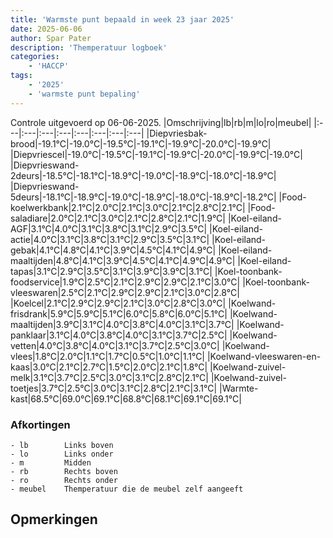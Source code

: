 ```yaml
---
title: 'Warmste punt bepaald in week 23 jaar 2025'
date: 2025-06-06
author: Spar Pater
description: 'Themperatuur logboek'
categories:
    - 'HACCP'
tags:
    - '2025'
    - 'warmste punt bepaling'
---
```

Controle uitgevoerd op 06-06-2025.
|Omschrijving|lb|rb|m|lo|ro|meubel|
|:---|:---|:---|:---|:---|:---|:---|:---|
|Diepvriesbak-brood|-19.1°C|-19.0°C|-19.5°C|-19.1°C|-19.9°C|-20.0°C|-19.9°C|
|Diepvriescel|-19.0°C|-19.5°C|-19.1°C|-19.9°C|-20.0°C|-19.9°C|-19.0°C|
|Diepvrieswand-2deurs|-18.5°C|-18.1°C|-18.9°C|-19.0°C|-18.9°C|-18.0°C|-18.9°C|
|Diepvrieswand-5deurs|-18.1°C|-18.9°C|-19.0°C|-18.9°C|-18.0°C|-18.9°C|-18.2°C|
|Food-koelwerkbank|2.1°C|2.0°C|2.1°C|3.0°C|2.1°C|2.8°C|2.1°C|
|Food-saladiare|2.0°C|2.1°C|3.0°C|2.1°C|2.8°C|2.1°C|1.9°C|
|Koel-eiland-AGF|3.1°C|4.0°C|3.1°C|3.8°C|3.1°C|2.9°C|3.5°C|
|Koel-eiland-actie|4.0°C|3.1°C|3.8°C|3.1°C|2.9°C|3.5°C|3.1°C|
|Koel-eiland-gebak|4.1°C|4.8°C|4.1°C|3.9°C|4.5°C|4.1°C|4.9°C|
|Koel-eiland-maaltijden|4.8°C|4.1°C|3.9°C|4.5°C|4.1°C|4.9°C|4.9°C|
|Koel-eiland-tapas|3.1°C|2.9°C|3.5°C|3.1°C|3.9°C|3.9°C|3.1°C|
|Koel-toonbank-foodservice|1.9°C|2.5°C|2.1°C|2.9°C|2.9°C|2.1°C|3.0°C|
|Koel-toonbank-vleeswaren|2.5°C|2.1°C|2.9°C|2.9°C|2.1°C|3.0°C|2.8°C|
|Koelcel|2.1°C|2.9°C|2.9°C|2.1°C|3.0°C|2.8°C|3.0°C|
|Koelwand-frisdrank|5.9°C|5.9°C|5.1°C|6.0°C|5.8°C|6.0°C|5.1°C|
|Koelwand-maaltijden|3.9°C|3.1°C|4.0°C|3.8°C|4.0°C|3.1°C|3.7°C|
|Koelwand-panklaar|3.1°C|4.0°C|3.8°C|4.0°C|3.1°C|3.7°C|2.5°C|
|Koelwand-vetten|4.0°C|3.8°C|4.0°C|3.1°C|3.7°C|2.5°C|3.0°C|
|Koelwand-vlees|1.8°C|2.0°C|1.1°C|1.7°C|0.5°C|1.0°C|1.1°C|
|Koelwand-vleeswaren-en-kaas|3.0°C|2.1°C|2.7°C|1.5°C|2.0°C|2.1°C|1.8°C|
|Koelwand-zuivel-melk|3.1°C|3.7°C|2.5°C|3.0°C|3.1°C|2.8°C|2.1°C|
|Koelwand-zuivel-toetjes|3.7°C|2.5°C|3.0°C|3.1°C|2.8°C|2.1°C|3.1°C|
|Warmte-kast|68.5°C|69.0°C|69.1°C|68.8°C|68.1°C|69.1°C|69.1°C|

### Afkortingen
    - lb        Links boven
    - lo        Links onder
    - m         Midden
    - rb        Rechts boven
    - ro        Rechts onder
    - meubel    Themperatuur die de meubel zelf aangeeft

## Opmerkingen


